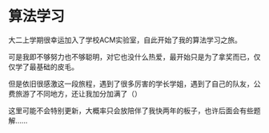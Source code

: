 # 算法学习

大二上学期很幸运加入了学校ACM实验室，自此开始了我的算法学习之旅。

可是我即不够努力也不够聪明，对它也没什么热爱，最开始只是为了拿奖而已，仅仅学了最基础的皮毛。

但是依旧很感激这一段旅程，遇到了很多厉害的学长学姐，遇到了自己的队友，公费旅游了不同地方，还让我加分加满了（）

这里可能不会特别更新，大概率只会放陪伴了我快两年的板子，也许后面会有些题解……